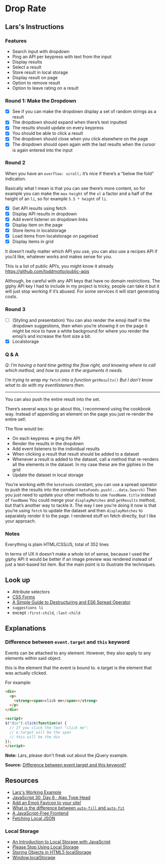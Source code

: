 # Drop Rate

## Lars's Instructions

### Features
- Search input with dropdown
- Ping an API per keypress with text from the input
- Display results
- Select a result
- Store result in local storage
- Display result on page
- Option to remove result
- Option to leave rating on a result

### Round 1: Make the Dropdown
- [x] See if you can make the dropdown display a set of random strings as a result
- [x] The dropdown should expand when there’s text inputted
- [x] The results should update on every keypress
- [x] You should be able to click a result
- [x] The dropdown should close when you click elsewhere on the page
- [x] The dropdown should open again with the last results when the cursor is again entered into the input

### Round 2
When you have an `overflow: scroll;` it’s nice if there’s a “below the fold” indication.

Basically what I mean is that you can see there’s more content, so for example you can make the `max-height` of the `ul` a factor and a half of the height of an `li`, so for example `5.5 * height` of `li`.

- [x] Get API results using fetch
- [x] Display API results in dropdown
- [x] Add event listener on dropdown links
- [x] Display item on the page
- [x] Store items in localstorage
- [x] Load items from localstorage on pageload
- [x] Display items in grid

It doesn’t really matter which API you use, you can also use a recipes API if you’d like, whatever works and makes sense for you.

This is a list of public API’s, you might know it already <https://github.com/toddmotto/public-apis>

Although, be careful with any API keys that have no domain restrictions. The giphy API key I had to include in my project is tricky, people can take it but it will just stop working if it’s abused. For some services it will start generating costs.

### Round 3
- [ ] (Styling and presentation) You can also render the emoji itself in the dropdown suggestions, then when you’re showing it on the page it might be nice to have a white background for where you render the emoji’s and increase the font size a bit.
- [x] Localstorage

### Q & A
*Q: I’m having a hard time getting the flow right, and knowing where to call which method, and how to pass it the arguments it needs.*

*I’m trying to wrap my `fetch` into a function `getResults()` But I don’t know what to do with my eventlisteners then.*

---

You can also push the entire result into the set.

There’s several ways to go about this, I recommend using the cookbook way. Instead of appending an element on the page you just re-render the entire set\

The flow would be:
- On each keypress => ping the API
- Render the results in the dropdown
- Add event listeners to the individual results
- When clicking a result that result should be added to a dataset
- Whenever a result is added to the dataset, call a method that re-renders all the elements in the dataset. In my case these are the giphies in the grid
- Update the dataset in local storage

You’re working with the `ketoFoods` constant, you can use a spread operator to push the results into the constant `ketoFoods.push(...data.Search)`
Then you just need to update your other methods to use `foodName.title` instead of `foodName`
You could merge your `displayMatches` and `getResults` method, but that’s another way to tackle it. The way I see you’re doing it now is that you’re using `fetch` to update the dataset and then `displayMatches` to separately render it to the page. I rendered stuff on fetch directly, but I like your approach.

### Notes
Everything is plain HTML/CSS/JS, total of 352 lines

In terms of UX it doesn’t make a whole lot of sense, because I used the giphy API it would be better if an image preview was rendered instead of just a text-based list item. But the main point is to illustrate the techniques.

## Look up
- Attribute selectors
- [CSS Forms](https://www.w3schools.com/css/css_form.asp)
- [A Simple Guide to Destructuring and ES6 Spread Operator](https://codeburst.io/a-simple-guide-to-destructuring-and-es6-spread-operator-e02212af5831)
- `suggestions li`
- except `:first-child`, `:last-child`

## Explanations

### Difference between `event.target` and `this` keyword

Events can be attached to any element. However, they also apply to any elements within said object.

this is the element that the event is bound to.  e.target is the element that was actually clicked.

For example:

```html
<div>
  <p>
    <strong><span>click me</span></strong>
  </p>
</div>

<script>
$("div").click(function(e) {
  // If you click the text "click me":
  // e.target will be the span
  // this will be the div
});
</script>
```

**Note:** Lars, please don't freak out about the jQuery example.

**Source:** [Difference between event.target and this keyword?](https://stackoverflow.com/questions/2654141/jquery-difference-between-event-target-and-this-keyword)

## Resources
- [Lars's Working Example](https://datene.github.io/droprate/index.html)
- [JavaScript 30, Day 6 · Ajax Type Head](https://javascript30.com/)
- [Add an Emoji Favicon to your site!](https://dev.to/pickleat/add-an-emoji-favicon-to-your-site-co2)
- [What is the difference between `auto-fill` and `auto-fit`](https://stackoverflow.com/questions/46226539/what-is-the-difference-between-auto-fill-and-auto-fit)
- [A JavaScript-Free Frontend](https://dev.to/winduptoy/a-javascript-free-frontend-2d3e)
- [Fetching Local JSON](https://stackoverflow.com/questions/49481934/fetching-local-json)

### Local Storage
- [An Introduction to Local Storage with JavaScript](https://www.youtube.com/watch?v=T9GWHFDcELQ)
- [Please Stop Using Local Storage](https://dev.to/rdegges/please-stop-using-local-storage-1i04)
- [Storing Objects in HTML5 localStorage](https://stackoverflow.com/questions/2010892/storing-objects-in-html5-localstorage)
- [Window.localStorage](https://developer.mozilla.org/en-US/docs/Web/API/Window/localStorage)